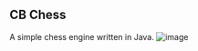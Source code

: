 ## CB Chess
A simple chess engine written in Java.
![image](https://github.com/user-attachments/assets/e2cae86a-7d98-447a-b7b6-a2829d1c0a47)

